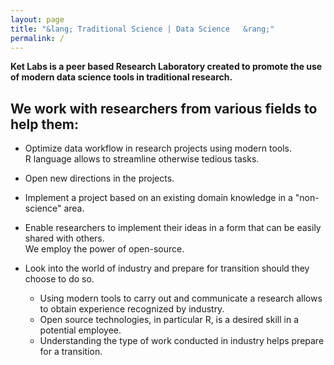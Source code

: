 ```yaml
---
layout: page
title: "&lang; Traditional Science | Data Science	&rang;"
permalink: /
---    
```


__Ket Labs is a peer based Research Laboratory created to promote the use of modern data science tools in traditional research.__ 

## We work with researchers from various fields to help them:

* Optimize data workflow in research projects using modern tools.   
R language allows to streamline otherwise tedious tasks.

* Open new directions in the projects.

* Implement a project based on an existing domain knowledge in a "non-science" area.

* Enable researchers to implement their ideas in a form that can be easily shared with others.    
We employ the power of open-source.

* Look into the world of industry and prepare for transition should they choose to do so.    
    - Using modern tools to carry out and communicate a research allows to obtain experience recognized by industry.
    - Open source technologies, in particular R, is a desired skill in a potential employee.
    - Understanding the type of work conducted in industry helps prepare for a transition.
    
